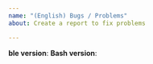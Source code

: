 ```yaml
---
name: "(English) Bugs / Problems"
about: Create a report to fix problems

---
```


**ble version**: <!-- The version and commit-hash or the result of `echo "$BLE_VERSION"` -->
**Bash version**: <!-- The result of `echo "$BASH_VERSION ($MACHTYPE)"` -->
<!-- Instead of the above, you can copy and paste the result of running the
  command "ble/widget/display-shell-version" or the result of pressing
  [Ctrl-x][Ctrl-v] in a ble.sh session with the issue. -->

<!-- Describe the problem here.  If example terminal contents (in either the
  text form or an image) are available, you may paste/insert them to explain
  the situation more clearly.

  Note: In most cases, in reply, we will ask further questions to investigate
  the problem in detail.  Please don't hesitate to RESPOND TO THE QUESTIONS, or
  otherwise we need to just close the issue soon.  But don't worry!  Any
  (stupid) responses are welcome!  It's definitely better than NO RESPONSE.
  Let's communicate!

-->
